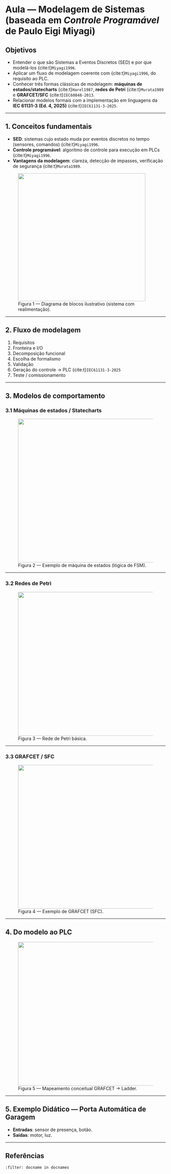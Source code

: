 # Aula — Modelagem de Sistemas (baseada em *Controle Programável* de Paulo Eigi Miyagi)

## Objetivos
- Entender o que são Sistemas a Eventos Discretos (SED) e por que modelá-los {cite:t}`Miyagi1996`.
- Aplicar um fluxo de modelagem coerente com {cite:t}`Miyagi1996`, do requisito ao PLC.
- Conhecer três formas clássicas de modelagem: **máquinas de estados/statecharts** {cite:t}`Harel1987`, **redes de Petri** {cite:t}`Murata1989` e **GRAFCET/SFC** {cite:t}`IEC60848-2013`.
- Relacionar modelos formais com a implementação em linguagens da **IEC 61131-3 (Ed. 4, 2025)** {cite:t}`IEC61131-3-2025`.

---

## 1. Conceitos fundamentais
- **SED**: sistemas cujo estado muda por eventos discretos no tempo (sensores, comandos) {cite:t}`Miyagi1996`.
- **Controle programável**: algoritmo de controle para execução em PLCs {cite:t}`Miyagi1996`.
- **Vantagens da modelagem**: clareza, detecção de impasses, verificação de segurança {cite:t}`Murata1989`.

<figure>
  <img src="https://upload.wikimedia.org/wikipedia/commons/thumb/0/02/Block_Diagram_for_Feedback.svg/800px-Block_Diagram_for_Feedback.svg.png" width="400"/>
  <figcaption>Figura 1 — Diagrama de blocos ilustrativo (sistema com realimentação).</figcaption>
</figure>

---

## 2. Fluxo de modelagem
1. Requisitos  
2. Fronteira e I/O  
3. Decomposição funcional  
4. Escolha de formalismo  
5. Validação  
6. Geração do controle → PLC {cite:t}`IEC61131-3-2025`  
7. Teste / comissionamento  

---

## 3. Modelos de comportamento

### 3.1 Máquinas de estados / Statecharts
<figure>
  <img src="https://upload.wikimedia.org/wikipedia/commons/thumb/4/41/Finite_State_Machine_Logic.svg/383px-Finite_State_Machine_Logic.svg.png" width="450"/>
  <figcaption>Figura 2 — Exemplo de máquina de estados (lógica de FSM).</figcaption>
</figure>

---

### 3.2 Redes de Petri
<figure>
  <img src="https://upload.wikimedia.org/wikipedia/commons/thumb/6/64/Petri_net_diagram.png/640px-Petri_net_diagram.png" width="450"/>
  <figcaption>Figura 3 — Rede de Petri básica.</figcaption>
</figure>

---

### 3.3 GRAFCET / SFC
<figure>
  <img src="https://upload.wikimedia.org/wikipedia/commons/9/9d/Example_Grafcet_SFC-fr.svg" width="450"/>
  <figcaption>Figura 4 — Exemplo de GRAFCET (SFC).</figcaption>
</figure>

---

## 4. Do modelo ao PLC
<figure>
  <img src="https://upload.wikimedia.org/wikipedia/commons/thumb/f/f8/Ladder_logic_diagram.png/640px-Ladder_logic_diagram.png" width="450"/>
  <figcaption>Figura 5 — Mapeamento conceitual GRAFCET → Ladder.</figcaption>
</figure>

---

## 5. Exemplo Didático — Porta Automática de Garagem

- **Entradas**: sensor de presença, botão.  
- **Saídas**: motor, luz.

---

## Referências

```{bibliography}
:filter: docname in docnames

